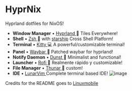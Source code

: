 # HyprNix
Hyprland dotfiles for NixOS!
* **Window Manager** • [Hyprland ](https://github.com/hyprwm/Hyprland)🎨 Tiles Everywhere!
* **Shell** • [Zsh ](https://www.zsh.org) 🐚 with [starship](https://github.com/starship/starship) Cross Shell Platform!
* **Terminal** • [Kitty ](https://github.com/kovidgoyal/kitty) 💻 A powerful/customizable terminal!
* **Panel** • [Waybar ](https://github.com/hyprwm/hyprland)🍧 Patched waybar for hyprland!
* **Notify Daemon** • [Dunst ](https://github.com/dunst-project/dunst) 🍃 Minimalist and functional!
* **Launcher** • [Rofi ](https://github.com/davatorium/rofi) 🚀 Realmente rápido y customizable!
* **File Manager** • [Thunar ](https://github.com/xfce-mirror/thunar)🔖 custom!
* **IDE** • [LunarVim ](https://www.lunarvim.org/) Complete terminal based IDE!
![image](https://user-images.githubusercontent.com/98139059/218005249-77f73f1f-a6c9-427e-ba16-54e6b50659f4.png)

Credits for the README goes to [Linuxmobile](https://github.com/linuxmobile/hyprland-dots)
